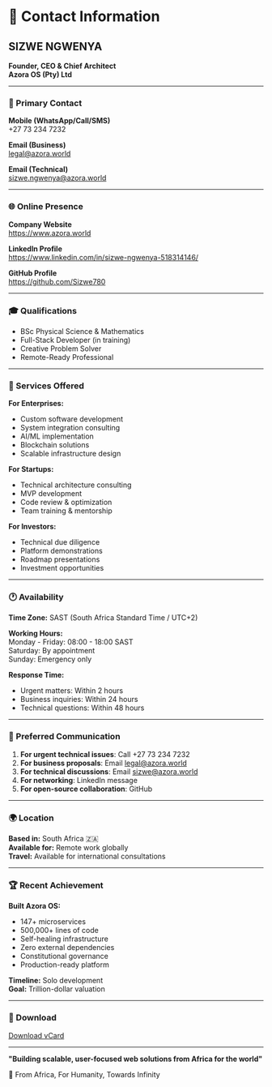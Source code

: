 # 📇 Contact Information

## SIZWE NGWENYA
**Founder, CEO & Chief Architect**  
**Azora OS (Pty) Ltd**

---

### 📱 Primary Contact

**Mobile (WhatsApp/Call/SMS)**  
+27 73 234 7232

**Email (Business)**  
legal@azora.world

**Email (Technical)**  
sizwe.ngwenya@azora.world

---

### 🌐 Online Presence

**Company Website**  
https://www.azora.world

**LinkedIn Profile**  
https://www.linkedin.com/in/sizwe-ngwenya-518314146/

**GitHub Profile**  
https://github.com/Sizwe780

---

### 🎓 Qualifications

- BSc Physical Science & Mathematics
- Full-Stack Developer (in training)
- Creative Problem Solver
- Remote-Ready Professional

---

### 💼 Services Offered

**For Enterprises:**
- Custom software development
- System integration consulting
- AI/ML implementation
- Blockchain solutions
- Scalable infrastructure design

**For Startups:**
- Technical architecture consulting
- MVP development
- Code review & optimization
- Team training & mentorship

**For Investors:**
- Technical due diligence
- Platform demonstrations
- Roadmap presentations
- Investment opportunities

---

### 🕐 Availability

**Time Zone:** SAST (South Africa Standard Time / UTC+2)

**Working Hours:**  
Monday - Friday: 08:00 - 18:00 SAST  
Saturday: By appointment  
Sunday: Emergency only

**Response Time:**  
- Urgent matters: Within 2 hours
- Business inquiries: Within 24 hours
- Technical questions: Within 48 hours

---

### 💬 Preferred Communication

1. **For urgent technical issues**: Call +27 73 234 7232
2. **For business proposals**: Email legal@azora.world
3. **For technical discussions**: Email sizwe@azora.world
4. **For networking**: LinkedIn message
5. **For open-source collaboration**: GitHub

---

### 🌍 Location

**Based in:** South Africa 🇿🇦  
**Available for:** Remote work globally  
**Travel:** Available for international consultations

---

### 🏆 Recent Achievement

**Built Azora OS:**
- 147+ microservices
- 500,000+ lines of code
- Self-healing infrastructure
- Zero external dependencies
- Constitutional governance
- Production-ready platform

**Timeline:** Solo development  
**Goal:** Trillion-dollar valuation

---

### 📄 Download

[Download vCard](https://www.azora.world/contact/sizwe-ngwenya.vcf)

---

**"Building scalable, user-focused web solutions from Africa for the world"**

🚀 From Africa, For Humanity, Towards Infinity
